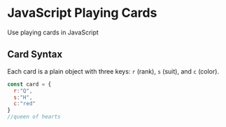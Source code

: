 # JavaScript Playing Cards
Use playing cards in JavaScript
## Card Syntax
Each card is a plain object with three keys: `r` (rank), `s` (suit), and `c` (color).
``` js
const card = {
  r:"Q",
  s:"H",
  c:"red"
}
//queen of hearts
```
